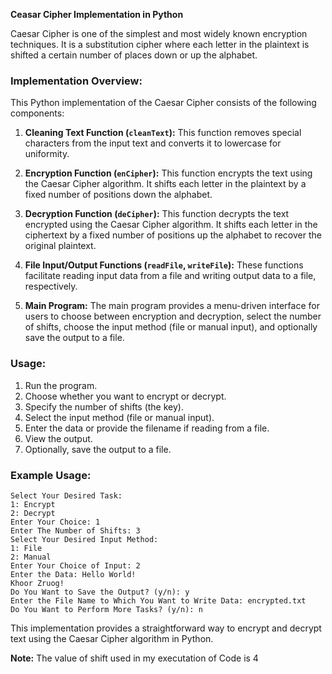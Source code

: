 **Ceasar Cipher Implementation in Python**

Caesar Cipher is one of the simplest and most widely known encryption techniques. It is a substitution cipher where each letter in the plaintext is shifted a certain number of places down or up the alphabet.

### Implementation Overview:

This Python implementation of the Caesar Cipher consists of the following components:

1. **Cleaning Text Function (`cleanText`):** This function removes special characters from the input text and converts it to lowercase for uniformity.

2. **Encryption Function (`enCipher`):** This function encrypts the text using the Caesar Cipher algorithm. It shifts each letter in the plaintext by a fixed number of positions down the alphabet.

3. **Decryption Function (`deCipher`):** This function decrypts the text encrypted using the Caesar Cipher algorithm. It shifts each letter in the ciphertext by a fixed number of positions up the alphabet to recover the original plaintext.

4. **File Input/Output Functions (`readFile`, `writeFile`):** These functions facilitate reading input data from a file and writing output data to a file, respectively.

5. **Main Program:** The main program provides a menu-driven interface for users to choose between encryption and decryption, select the number of shifts, choose the input method (file or manual input), and optionally save the output to a file.

### Usage:

1. Run the program.
2. Choose whether you want to encrypt or decrypt.
3. Specify the number of shifts (the key).
4. Select the input method (file or manual input).
5. Enter the data or provide the filename if reading from a file.
6. View the output.
7. Optionally, save the output to a file.

### Example Usage:

```plaintext
Select Your Desired Task:
1: Encrypt
2: Decrypt
Enter Your Choice: 1
Enter The Number of Shifts: 3
Select Your Desired Input Method:
1: File
2: Manual
Enter Your Choice of Input: 2
Enter the Data: Hello World!
Khoor Zruog!
Do You Want to Save the Output? (y/n): y
Enter the File Name to Which You Want to Write Data: encrypted.txt
Do You Want to Perform More Tasks? (y/n): n
```

This implementation provides a straightforward way to encrypt and decrypt text using the Caesar Cipher algorithm in Python.

**Note:** The value of shift used in my executation of Code is 4
